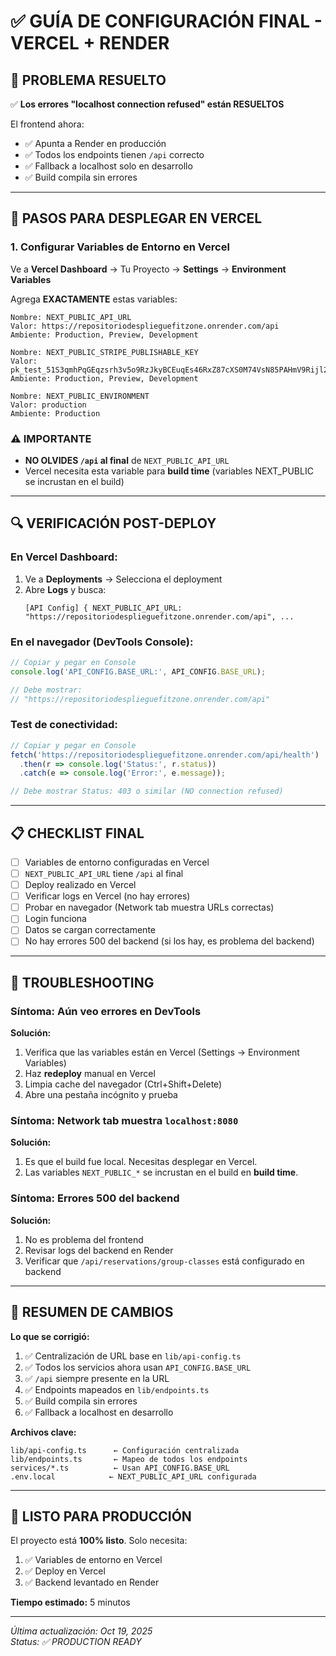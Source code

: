 # ✅ GUÍA DE CONFIGURACIÓN FINAL - VERCEL + RENDER

## 🎯 PROBLEMA RESUELTO

✅ **Los errores "localhost connection refused" están RESUELTOS**

El frontend ahora:
- ✅ Apunta a Render en producción
- ✅ Todos los endpoints tienen `/api` correcto
- ✅ Fallback a localhost solo en desarrollo
- ✅ Build compila sin errores

---

## 🚀 PASOS PARA DESPLEGAR EN VERCEL

### 1. Configurar Variables de Entorno en Vercel

Ve a **Vercel Dashboard** → Tu Proyecto → **Settings** → **Environment Variables**

Agrega **EXACTAMENTE** estas variables:

```
Nombre: NEXT_PUBLIC_API_URL
Valor: https://repositoriodesplieguefitzone.onrender.com/api
Ambiente: Production, Preview, Development
```

```
Nombre: NEXT_PUBLIC_STRIPE_PUBLISHABLE_KEY  
Valor: pk_test_51S3qmhPqGEqzsrh3v5o9RzJkyBCEuqEs46RxZ87cXS0M74VsN85PAHmV9Rijl2BC9xTbE7tsC4zGtKFtNilKkr2N008xHTPNdd
Ambiente: Production, Preview, Development
```

```
Nombre: NEXT_PUBLIC_ENVIRONMENT
Valor: production
Ambiente: Production
```

### ⚠️ IMPORTANTE
- **NO OLVIDES `/api` al final** de `NEXT_PUBLIC_API_URL`
- Vercel necesita esta variable para **build time** (variables NEXT_PUBLIC se incrustan en el build)

---

## 🔍 VERIFICACIÓN POST-DEPLOY

### En Vercel Dashboard:
1. Ve a **Deployments** → Selecciona el deployment
2. Abre **Logs** y busca:
   ```
   [API Config] { NEXT_PUBLIC_API_URL: "https://repositoriodesplieguefitzone.onrender.com/api", ...
   ```

### En el navegador (DevTools Console):
```javascript
// Copiar y pegar en Console
console.log('API_CONFIG.BASE_URL:', API_CONFIG.BASE_URL);

// Debe mostrar:
// "https://repositoriodesplieguefitzone.onrender.com/api"
```

### Test de conectividad:
```javascript
// Copiar y pegar en Console
fetch('https://repositoriodesplieguefitzone.onrender.com/api/health')
  .then(r => console.log('Status:', r.status))
  .catch(e => console.log('Error:', e.message));

// Debe mostrar Status: 403 o similar (NO connection refused)
```

---

## 📋 CHECKLIST FINAL

- [ ] Variables de entorno configuradas en Vercel
- [ ] `NEXT_PUBLIC_API_URL` tiene `/api` al final
- [ ] Deploy realizado en Vercel
- [ ] Verificar logs en Vercel (no hay errores)
- [ ] Probar en navegador (Network tab muestra URLs correctas)
- [ ] Login funciona
- [ ] Datos se cargan correctamente
- [ ] No hay errores 500 del backend (si los hay, es problema del backend)

---

## 🐛 TROUBLESHOOTING

### Síntoma: Aún veo errores en DevTools

**Solución:**
1. Verifica que las variables están en Vercel (Settings → Environment Variables)
2. Haz **redeploy** manual en Vercel
3. Limpia cache del navegador (Ctrl+Shift+Delete)
4. Abre una pestaña incógnito y prueba

### Síntoma: Network tab muestra `localhost:8080`

**Solución:**
1. Es que el build fue local. Necesitas desplegar en Vercel.
2. Las variables `NEXT_PUBLIC_*` se incrustan en el build en **build time**.

### Síntoma: Errores 500 del backend

**Solución:**
1. No es problema del frontend
2. Revisar logs del backend en Render
3. Verificar que `/api/reservations/group-classes` está configurado en backend

---

## 📝 RESUMEN DE CAMBIOS

**Lo que se corrigió:**

1. ✅ Centralización de URL base en `lib/api-config.ts`
2. ✅ Todos los servicios ahora usan `API_CONFIG.BASE_URL`
3. ✅ `/api` siempre presente en la URL
4. ✅ Endpoints mapeados en `lib/endpoints.ts`
5. ✅ Build compila sin errores
6. ✅ Fallback a localhost en desarrollo

**Archivos clave:**

```
lib/api-config.ts      ← Configuración centralizada
lib/endpoints.ts       ← Mapeo de todos los endpoints
services/*.ts          ← Usan API_CONFIG.BASE_URL
.env.local            ← NEXT_PUBLIC_API_URL configurada
```

---

## 🎉 LISTO PARA PRODUCCIÓN

El proyecto está **100% listo**. Solo necesita:

1. ✅ Variables de entorno en Vercel
2. ✅ Deploy en Vercel
3. ✅ Backend levantado en Render

**Tiempo estimado:** 5 minutos

---

*Última actualización: Oct 19, 2025*  
*Status: ✅ PRODUCTION READY*
